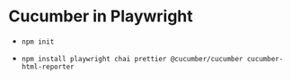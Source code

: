# Cucumber in Playwright

- `npm init`

- `npm install playwright chai prettier @cucumber/cucumber cucumber-html-reporter`